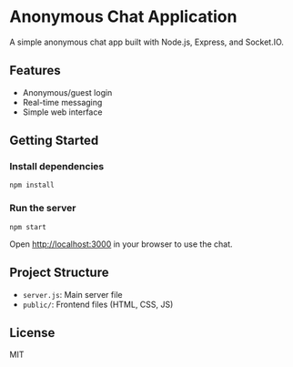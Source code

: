 # Anonymous Chat Application

A simple anonymous chat app built with Node.js, Express, and Socket.IO.

## Features
- Anonymous/guest login
- Real-time messaging
- Simple web interface

## Getting Started

### Install dependencies
```
npm install
```

### Run the server
```
npm start
```

Open [http://localhost:3000](http://localhost:3000) in your browser to use the chat.

## Project Structure
- `server.js`: Main server file
- `public/`: Frontend files (HTML, CSS, JS)

## License
MIT
